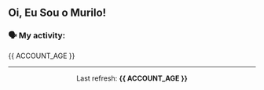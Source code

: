 ## Oi, Eu Sou o Murilo!
### 🗣 My activity:


{{ ACCOUNT_AGE }}

---

<p align="center">
  Last refresh: 
  <b>{{ ACCOUNT_AGE }}</b>
</p>
